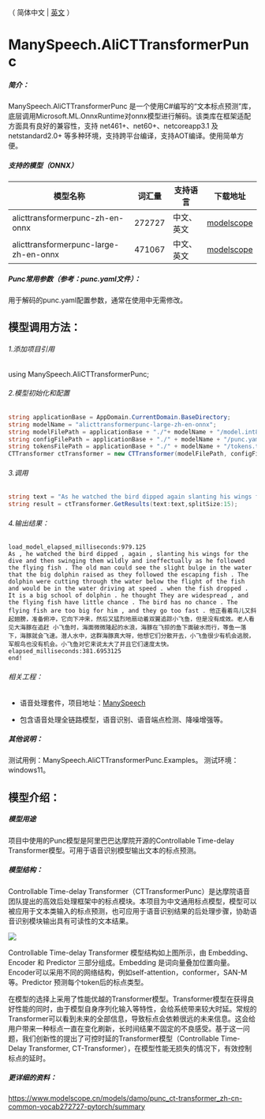 （ 简体中文  | [英文](README.md) ）

# ManySpeech.AliCTTransformerPunc
##### 简介：

ManySpeech.AliCTTransformerPunc 是一个使用C#编写的“文本标点预测”库，底层调用Microsoft.ML.OnnxRuntime对onnx模型进行解码。该类库在框架适配方面具有良好的兼容性，支持 net461+、net60+、netcoreapp3.1 及 netstandard2.0+ 等多种环境，支持跨平台编译，支持AOT编译。使用简单方便。

##### 支持的模型（ONNX）
|  模型名称 |词汇量|  支持语言 | 下载地址  |
| ------------ | ------------ | ------------ | ------------ |
| alicttransformerpunc-zh-en-onnx  |272727|  中文、英文 | [modelscope](https://www.modelscope.cn/models/manyeyes/alicttransformerpunc-zh-en-onnx "modelscope")  |
|  alicttransformerpunc-large-zh-en-onnx |471067|  中文、英文 | [modelscope](https://www.modelscope.cn/models/manyeyes/alicttransformerpunc-large-zh-en-onnx "modelscope")  |

##### Punc常用参数（参考：punc.yaml文件）：
用于解码的punc.yaml配置参数，通常在使用中无需修改。

## 模型调用方法：

###### 1.添加项目引用
using ManySpeech.AliCTTransformerPunc;

###### 2.模型初始化和配置
```csharp
string applicationBase = AppDomain.CurrentDomain.BaseDirectory;
string modelName = "alicttransformerpunc-large-zh-en-onnx";
string modelFilePath = applicationBase + "./"+ modelName + "/model.int8.onnx";
string configFilePath = applicationBase + "./" + modelName + "/punc.yaml";
string tokensFilePath = applicationBase + "./" + modelName + "/tokens.txt";
CTTransformer ctTransformer = new CTTransformer(modelFilePath, configFilePath, tokensFilePath);
```
###### 3.调用
```csharp
string text = "As he watched the bird dipped again slanting his wings for the dive and then swinging them wildly and ineffectually as he followed the flying fish The old man could see the slight bulge in the water that the big dolphin raised as they followed the escaping fish The dolphin were cutting through the water below the flight of the fish and would be in the water driving at speed when the fish dropped It is a big school of dolphin he thought They are widespread and the flying fish have little chance The bird has no chance The flying fish are too big for him and they go too fast 他正看着鸟儿又斜起翅 膀准备俯冲它向下冲来然后又猛烈地扇动着双翼追踪小飞鱼但是没有成效老人看见大海豚在追赶小飞鱼时海面微微隆起的水浪海豚在飞掠的鱼下面破水而行等鱼一落下海豚就会飞速潜人水中这群海豚真大呀他想它们分散开去小飞鱼很少有机会逃脱军舰鸟也没有机会小飞鱼对它来说太大了并且它们速度太快";
string result = ctTransformer.GetResults(text:text,splitSize:15);
```
###### 4.输出结果：
```
load_model_elapsed_milliseconds:979.125
As , he watched the bird dipped , again , slanting his wings for the dive and then swinging them wildly and ineffectually as he followed the flying fish . The old man could see the slight bulge in the water that the big dolphin raised as they followed the escaping fish . The dolphin were cutting through the water below the flight of the fish and would be in the water driving at speed . when the fish dropped . It is a big school of dolphin . he thought They are widespread , and the flying fish have little chance . The bird has no chance . The flying fish are too big for him , and they go too fast . 他正看着鸟儿又斜起翅膀，准备俯冲，它向下冲来，然后又猛烈地扇动着双翼追踪小飞鱼，但是没有成效。老人看见大海豚在追赶 小飞鱼时，海面微微隆起的水浪，海豚在飞掠的鱼下面破水而行，等鱼一落下，海豚就会飞速。潜人水中，这群海豚真大呀，他想它们分散开去，小飞鱼很少有机会逃脱，军舰鸟也没有机会。小飞鱼对它来说太大了并且它们速度太快。
elapsed_milliseconds:381.6953125
end!
```

###### 相关工程：
- 语音处理套件，项目地址：[ManySpeech](https://github.com/manyeyes/ManySpeech "ManySpeech") 
* 包含语音处理全链路模型，语音识别、语音端点检测、降噪增强等。 

##### 其他说明：
测试用例：ManySpeech.AliCTTransformerPunc.Examples。
测试环境：windows11。

## 模型介绍：
##### 模型用途
项目中使用的Punc模型是阿里巴巴达摩院开源的Controllable Time-delay Transformer模型。可用于语音识别模型输出文本的标点预测。
 
##### 模型结构：
Controllable Time-delay Transformer（CTTransformerPunc）是达摩院语音团队提出的高效后处理框架中的标点模块。本项目为中文通用标点模型，模型可以被应用于文本类输入的标点预测，也可应用于语音识别结果的后处理步骤，协助语音识别模块输出具有可读性的文本结果。

![](https://www.modelscope.cn/api/v1/models/damo/punc_ct-transformer_zh-cn-common-vocab272727-pytorch/repo?Revision=master&FilePath=fig/struct.png&View=true)

Controllable Time-delay Transformer 模型结构如上图所示，由 Embedding、Encoder 和 Predictor 三部分组成。Embedding 是词向量叠加位置向量。Encoder可以采用不同的网络结构，例如self-attention，conformer，SAN-M等。Predictor 预测每个token后的标点类型。

在模型的选择上采用了性能优越的Transformer模型。Transformer模型在获得良好性能的同时，由于模型自身序列化输入等特性，会给系统带来较大时延。常规的Transformer可以看到未来的全部信息，导致标点会依赖很远的未来信息。这会给用户带来一种标点一直在变化刷新，长时间结果不固定的不良感受。基于这一问题，我们创新性的提出了可控时延的Transformer模型（Controllable Time-Delay Transformer, CT-Transformer），在模型性能无损失的情况下，有效控制标点的延时。

##### 更详细的资料：
https://www.modelscope.cn/models/damo/punc_ct-transformer_zh-cn-common-vocab272727-pytorch/summary
